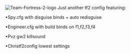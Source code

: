 ![Team-Fortress-2-logo](https://user-images.githubusercontent.com/119701717/232516056-62d4d149-da3c-42c1-8ad5-ee4f9efcdb06.png)
Just another tf2 config featuring:

•Spy.cfg with disguise binds + auto redisguise

•Engineer.cfg with build binds on f1,f2,f3,f4

•Pvz gw2 killsound

•Christf2config lowest settings
